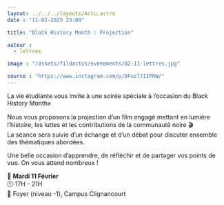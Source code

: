 ```yaml
---
layout: ../../../layouts/Actu.astro
date : "11-02-2025 23:00"

title: "Black History Month : Projection"

auteur :
  - lettres

image : "/assets/fildactus/evenements/02-11-lettres.jpg"

source : "https://www.instagram.com/p/DFuzl7IIPRW/"
---
```


La vie étudiante vous invite à une soirée spéciale à l’occasion du Black History Month✊

Nous vous proposons la projection d’un film engagé mettant en lumière l’histoire, les luttes et les contributions de la communauté noire 🎬  
La séance sera suivie d’un échange et d’un débat pour discuter ensemble des thématiques abordées.

Une belle occasion d’apprendre, de réfléchir et de partager vos points de vue. On vous attend nombreux !

📆 __Mardi 11 Février__  
🕘 17H - 21H  
📍 Foyer (niveau -1), Campus Clignancourt